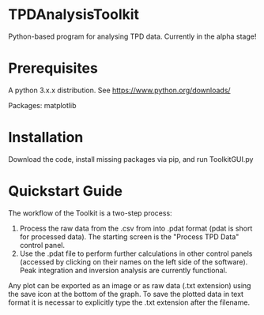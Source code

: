 # TPDAnalysisToolkit
Python-based program for analysing TPD data. Currently in the alpha stage!

# Prerequisites
A python 3.x.x distribution. See https://www.python.org/downloads/

Packages:
matplotlib

# Installation
Download the code, install missing packages via pip, and run ToolkitGUI.py

# Quickstart Guide
The workflow of the Toolkit is a two-step process:
1) Process the raw data from the .csv from into .pdat format (pdat is short for processed data). The starting screen is the "Process TPD Data" control panel.
2) Use the .pdat file to perform further calculations in other control panels (accessed by clicking on their names on the left side of the software). Peak integration and inversion analysis are currently functional.

Any plot can be exported as an image or as raw data (.txt extension) using the save icon at the bottom of the graph. To save the plotted data in text format it is necessar to explicitly type the .txt extension after the filename.